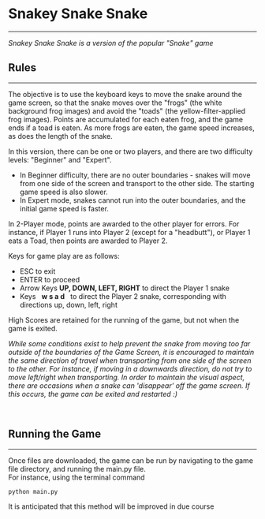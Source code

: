 # Snakey Snake Snake
---
*Snakey Snake Snake is a version of the popular "Snake" game*

## Rules
---

The objective is to use the keyboard keys to move the snake around the game screen, so that the snake moves over the "frogs" (the white background frog images) and avoid the "toads" (the yellow-filter-applied frog images). Points are accumulated for each eaten frog, and the game ends if a toad is eaten. As more frogs are eaten, the game speed increases, as does the length of the snake. 

In this version, there can be one or two players, and there are two difficulty levels: "Beginner" and "Expert".  

* In Beginner difficulty, there are no outer boundaries - snakes will move from one side of the screen and transport to the other side. The starting game speed is also slower.  
* In Expert mode, snakes cannot run into the outer boundaries, and the initial game speed is faster.  

In 2-Player mode, points are awarded to the other player for errors. For instance, if Player 1 runs into Player 2 (except for a "headbutt"), or Player 1 eats a Toad, then points are awarded to Player 2.  

Keys for game play are as follows:

* ESC to exit
* ENTER to proceed  
* Arrow Keys **UP, DOWN, LEFT, RIGHT** to direct the Player 1 snake
* Keys &nbsp; **w s a d** &nbsp;  to direct the Player 2 snake, corresponding with directions up, down, left, right  

High Scores are retained for the running of the game, but not when the game is exited.  

*While some conditions exist to help prevent the snake from moving too far outside of the boundaries of the Game Screen, it is encouraged to maintain the same direction of travel when transporting from one side of the screen to the other. For instance, if moving in a downwards direction, do not try to move left/right when transporting. In order to maintain the visual aspect, there are occasions when a snake can 'disappear' off the game screen. If this occurs, the game can be exited and restarted :)*

&nbsp;  
## Running the Game
---
Once files are downloaded, the game can be run by navigating to the game file directory, and running the main.py file.  
For instance, using the terminal command 
```Python
python main.py
```  

It is anticipated that this method will be improved in due course




